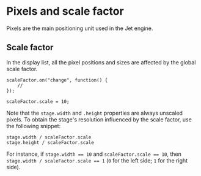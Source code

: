 # Pixels and scale factor

Pixels are the main positioning unit used in the Jet engine.

## Scale factor

In the display list, all the pixel positions and sizes are affected by the global scale factor.

```
scaleFactor.on("change", function() {
    //
});

scaleFactor.scale = 10; 
```

Note that the `stage.width` and `.height` properties are always unscaled pixels. To obtain the stage's resolution influenced by the scale factor, use the following snippet:

```
stage.width / scaleFactor.scale
stage.height / scaleFactor.scale
```

For instance, if `stage.width == 10` and `scaleFactor.scale == 10`, then `stage.width / scaleFactor.scale == 1` (`0` for the left side; `1` for the right side).